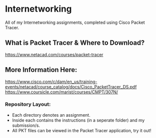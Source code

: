 # Internetworking
All of my Internetworking assignments, completed using Cisco Packet Tracer.  
## What is Packet Tracer & Where to Download?   
https://www.netacad.com/courses/packet-tracer  
## More Information Here:  
https://www.cisco.com/c/dam/en_us/training-events/netacad/course_catalog/docs/Cisco_PacketTracer_DS.pdf  
https://www.coursicle.com/marist/courses/CMPT/307N/  
### Repository Layout:  
- Each directory denotes an assignment.  
- Inside each contains the instructions (in a seperate folder) and my submission/s.  
- All PKT files can be viewed in the Packet Tracer application, try it out!
